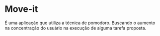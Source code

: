 # Move-it

É uma aplicação que utiliza a técnica de pomodoro. Buscando o aumento na concentração do usuário na execução de alguma tarefa proposta.

#